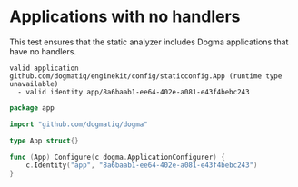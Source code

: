 # Applications with no handlers

This test ensures that the static analyzer includes Dogma applications that have
no handlers.

```au:output au:group=matrix
valid application github.com/dogmatiq/enginekit/config/staticconfig.App (runtime type unavailable)
  - valid identity app/8a6baab1-ee64-402e-a081-e43f4bebc243
```

```go au:input au:group=matrix
package app

import "github.com/dogmatiq/dogma"

type App struct{}

func (App) Configure(c dogma.ApplicationConfigurer) {
	c.Identity("app", "8a6baab1-ee64-402e-a081-e43f4bebc243")
}
```
